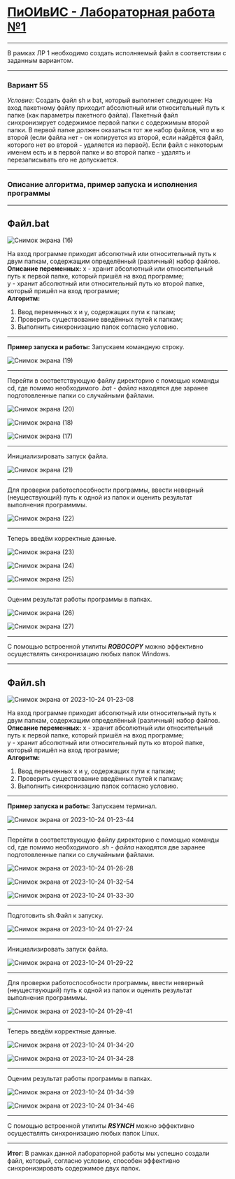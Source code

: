 <h1><u><b>ПиОИвИС - Лабораторная работа №1 </b></u></h1>
<hr/>
В рамках ЛР 1 необходимо создать исполняемый файл в соответствии с заданным вариантом.
<hr/>
<h3><b>Вариант 55</b></h3>
<em>Условие</em>: Создать файл sh и bat, который выполняет следующее: 
На вход пакетному файлу приходит абсолютный или относительный путь к папке (как параметры пакетного файла). Пакетный файл синхронизирует содержимое первой папки с содержимым второй папки. 
В первой папке должен оказаться тот же набор файлов, что и во второй
(если файла нет - он копируется из второй, если найдётся файл, которого нет во второй - удаляется из первой). 
Если файл с некоторым именем есть и в первой папке и во второй папке - удалять и перезаписывать его не допускается.
<hr/>
<h3><b>Описание алгоритма, пример запуска и исполнения программы</b></h3>
<hr/>
<h2>Файл.bat</h2>

![Снимок экрана (16)](https://github.com/iis-32170x/RPIIS/assets/144940569/8d488fc7-3fd2-43fc-bf5e-53dbaad7d1d1)


На вход программе приходит абсолютный или относительный путь к двум папкам, содержащим определённый (различный) набор файлов.
<br>
<b>Описание переменных:</b>
x - хранит абсолютный или относительный путь к первой папке, который пришёл на вход программе; 
<br>
y - хранит абсолютный или относительный путь ко второй папке, который пришёл на вход программе;
<br>
<b>Алгоритм:</b>
1. Ввод переменных x и y, содержащих пути к папкам; 
2. Проверить существование введённых путей к папкам;
3. Выполнить синхронизацию папок согласно условию.
<hr/>
<b>Пример запуска и работы:</b>
Запускаем командную строку.

![Снимок экрана (19)](https://github.com/iis-32170x/RPIIS/assets/144940569/572eed61-daaf-47db-a77a-4041575b52e5)

<hr/>
Перейти в соответствующую файлу директорию с помощью команды cd, где помимо необходимого <em>.bat - файла</em> находятся две заранее подготовленные папки со случайными файлами.

![Снимок экрана (20)](https://github.com/iis-32170x/RPIIS/assets/144940569/ea487f3f-11d7-4ea4-82cd-2ab71647226b)

![Снимок экрана (18)](https://github.com/iis-32170x/RPIIS/assets/144940569/e47776fe-fffc-4510-b090-a644d5c060b0)

![Снимок экрана (17)](https://github.com/iis-32170x/RPIIS/assets/144940569/dd864ec8-83c9-463f-a835-3d0c9ce947ba)

<hr/>
Инициализировать запуск фaйла.

![Снимок экрана (21)](https://github.com/iis-32170x/RPIIS/assets/144940569/8a05c742-493b-4c1c-bbd9-c87a216e7161)

<hr/>
Для проверки работоспособности программы, ввести неверный (неуществующий) путь к одной из папок и оценить результат выполнения программмы.

![Снимок экрана (22)](https://github.com/iis-32170x/RPIIS/assets/144940569/0e585ffc-224b-4679-abad-d73c6424043f)

<hr/>
Теперь введём корректные данные.

![Снимок экрана (23)](https://github.com/iis-32170x/RPIIS/assets/144940569/e971cfa8-c4df-43a1-a43d-4d74c98cde89)

![Снимок экрана (24)](https://github.com/iis-32170x/RPIIS/assets/144940569/7204c576-efe3-4357-9f2e-b08c6f2ffe18)

![Снимок экрана (25)](https://github.com/iis-32170x/RPIIS/assets/144940569/b843bdc0-9f2e-4711-9fde-1df7f93afed5)

<hr/>
Оценим результат работы программы в папках.

![Снимок экрана (26)](https://github.com/iis-32170x/RPIIS/assets/144940569/36e46627-c07f-4409-91c0-ea262045df50)

![Снимок экрана (27)](https://github.com/iis-32170x/RPIIS/assets/144940569/7a7be5db-fa65-4f61-bdee-1758ca73706a)

<hr/>
С помощью встроенной утилиты <em><b>ROBOCOPY</b></em> можно эффективно осуществлять синхронизацию любых папок Windows.
<hr/>
<h2>Файл.sh</h2>

![Снимок экрана от 2023-10-24 01-23-08](https://github.com/iis-32170x/RPIIS/assets/144940569/ec345dcc-b3dd-4ecd-b2a9-611d501ae12e)

На вход программе приходит абсолютный или относительный путь к двум папкам, содержащим определённый (различный) набор файлов.
<br>
<b>Описание переменных:</b>
x - хранит абсолютный или относительный путь к первой папке, который пришёл на вход программе;
<br>
y - хранит абсолютный или относительный путь ко второй папке, который пришёл на вход программе;
<br>
<b>Алгоритм:</b>
1. Ввод переменных x и y, содержащих пути к папкам; 
2. Проверить существование введённых путей к папкам;
3. Выполнить синхронизацию папок согласно условию.
<hr/>
<b>Пример запуска и работы:</b>
Запускаем терминал.

![Снимок экрана от 2023-10-24 01-23-44](https://github.com/iis-32170x/RPIIS/assets/144940569/a62afad4-9749-4860-ae66-908b13a3265f)

<hr/>
Перейти в соответствующую файлу директорию с помощью команды cd, где помимо необходимого <em>.sh - файла</em> находятся две заранее подготовленные папки со случайными файлами.

![Снимок экрана от 2023-10-24 01-26-28](https://github.com/iis-32170x/RPIIS/assets/144940569/14cce695-43bd-4c0f-a8fb-b120acd2ce6c)

![Снимок экрана от 2023-10-24 01-32-54](https://github.com/iis-32170x/RPIIS/assets/144940569/4744af3d-1a96-477a-b595-3968ffb19aa5)

![Снимок экрана от 2023-10-24 01-33-30](https://github.com/iis-32170x/RPIIS/assets/144940569/41a3283e-212d-4d03-aa92-587ffa6dbc97)

<hr/>
Подготовить sh.Файл к запуску.

![Снимок экрана от 2023-10-24 01-27-24](https://github.com/iis-32170x/RPIIS/assets/144940569/94a59178-b114-49c4-b9a0-f8da475af3e4)

<hr/>
Инициализировать запуск файла.

![Снимок экрана от 2023-10-24 01-29-22](https://github.com/iis-32170x/RPIIS/assets/144940569/92ca7d28-c8d9-463b-ac1b-3876b509a45b)

<hr/>
Для проверки работоспособности программы, ввести неверный (неуществующий) путь к одной из папок и оценить результат выполнения программмы.

![Снимок экрана от 2023-10-24 01-29-41](https://github.com/iis-32170x/RPIIS/assets/144940569/e1b7e650-14f1-4431-b890-752486e228ce)

<hr/>
Теперь введём корректные данные.

![Снимок экрана от 2023-10-24 01-34-20](https://github.com/iis-32170x/RPIIS/assets/144940569/733df64b-ad91-43b1-9bd6-66eaddaae34f)

![Снимок экрана от 2023-10-24 01-34-28](https://github.com/iis-32170x/RPIIS/assets/144940569/325dd0f0-4ab2-40ba-bc62-d3c8c496b264)

<hr/>
Оценим результат работы программы в папках.

![Снимок экрана от 2023-10-24 01-34-39](https://github.com/iis-32170x/RPIIS/assets/144940569/cd15b1c2-40a8-4d57-a379-6075c693059e)

![Снимок экрана от 2023-10-24 01-34-46](https://github.com/iis-32170x/RPIIS/assets/144940569/43403c2a-8cdd-4858-8a55-2f77f8ea09f2)

<hr/>
С помощью встроенной утилиты <em><b>RSYNCH</b></em> можно эффективно осуществлять синхронизацию любых папок Linux.
<hr/>
<b>Итог</b>: В рамках данной лабораторной работы мы успешно создали файл, который, согласно условию, способен эффективно синхронизировать содержимое двух папок.

